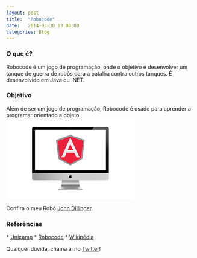 ```yaml
---
layout: post
title:  "Robocode"
date:   2014-03-30 13:00:00
categories: Blog
---
```


<h3>O que é?</h3>
Robocode é um jogo de programação, onde o objetivo é desenvolver um tanque de guerra de robôs para a batalha contra outros tanques.
É desenvolvido em Java ou .NET. 

<h3>Objetivo</h3>
Além de ser um jogo de programação, Robocode é usado para aprender a programar orientado a objeto.

<img src="/img/posts/inconAngularJS.png" />


Confira o meu Robô <a href="https://github.com/FabricioRonchi/Robocode" target="blank">John Dillinger</a>.

<h3>Referências</h3>
* <a href="http://www.ft.unicamp.br/liag/wp/robocode/robocode/informacao-e-historia/" target="blank">Unicamp</a>
* <a href="http://robocode.sourceforge.net/" target="blank">Robocode</a>
* <a href="http://pt.wikipedia.org/wiki/Robocode" target="blank">Wikipédia</a>

Qualquer dúvida, chama aí no <a href="https://twitter.com/FRonchii" target="blank">Twitter</a>!



